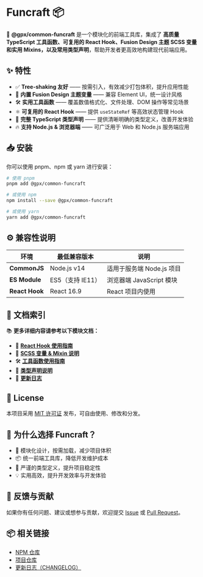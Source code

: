 # Funcraft 📦

🚀 **@gpx/common-funcraft** 是一个模块化的前端工具库，集成了 **高质量 TypeScript 工具函数、可复用的 React Hook、Fusion
Design 主题 SCSS 变量和实用 Mixins，以及常用类型声明**，帮助开发者更高效地构建现代前端应用。

## ✨ 特性

- ✅ **Tree-shaking 友好** —— 按需引入，有效减少打包体积，提升应用性能
- 🎨 **内置 Fusion Design 主题变量** —— 兼容 Element UI，统一设计风格
- 🛠 **实用工具函数** —— 覆盖数值格式化、文件处理、DOM 操作等常见场景
- ⚛️ **可复用的 React Hook** —— 提供 `useStateRef` 等高效状态管理 Hook
- 📜 **完整 TypeScript 类型声明** —— 提供清晰明确的类型定义，改善开发体验
- 🔥 **支持 Node.js & 浏览器端** —— 可广泛用于 Web 和 Node.js 服务端应用

## 📥 安装

你可以使用 pnpm、npm 或 yarn 进行安装：

```sh
# 使用 pnpm
pnpm add @gpx/common-funcraft

# 或使用 npm
npm install --save @gpx/common-funcraft

# 或使用 yarn
yarn add @gpx/common-funcraft
```

## ⚙ 兼容性说明

| 环境             | 最低兼容版本       | 说明                 |
|----------------|--------------|--------------------|
| **CommonJS**   | Node.js v14  | 适用于服务端 Node.js 项目  |
| **ES Module**  | ES5（支持 IE11） | 浏览器端 JavaScript 模块 |
| **React Hook** | React 16.9   | React 项目内使用        |

## **📖 文档索引**

📚 **更多详细内容请参考以下模块文档：**

- 📌 **[React Hook 使用指南](docs/guide/hook.md)**
- 🎨 **[SCSS 变量 & Mixin 说明](docs/guide/scss.md)**
- 🛠 **[工具函数使用指南](docs/guide/function.md)**
- 📜 **[类型声明说明](docs/guide/type.md)**
- 📆 **[更新日志](docs/CHANGELOG.md)**

## 📄 License

本项目采用 [MIT 许可证](LICENSE) 发布，可自由使用、修改和分发。

## 🌟 为什么选择 Funcraft？

- 🚀 模块化设计，按需加载，减少项目体积
- 📦 统一前端工具库，降低开发维护成本
- 🔖 严谨的类型定义，提升项目稳定性
- 💡 实用高效，提升开发效率与开发体验

## 📌 反馈与贡献

如果你有任何问题、建议或想参与贡献，欢迎提交 [Issue](https://github.com/your-repo/issues)
或 [Pull Request](https://github.com/your-repo/pulls)。

## 📦 相关链接

- [NPM 仓库](https://www.npmjs.com/package/@gpx/common-funcraft)
- [项目仓库](https://github.com/your-repo)
- [更新日志（CHANGELOG）](docs/CHANGELOG.md)
